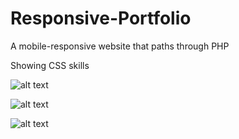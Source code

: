 # Responsive-Portfolio

A mobile-responsive website that paths through PHP

Showing CSS skills

![alt text]()

![alt text]()

![alt text]()
